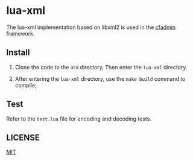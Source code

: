 # lua-xml

  The lua-xml implementation based on libxml2 is used in the [cfadmin](https://cfadmin.cn) framework.

## Install

  1. Clone the code to the `3rd` directory, Then enter the `lua-xml` directory.

  2. After entering the `lua-xml` directory, use the `make build` command to compile;

## Test

  Refer to the `test.lua` file for encoding and decoding tests.

## LICENSE

  [MIT](https://github.com/CandyMi/lua-xml/blob/master/LICENSE)